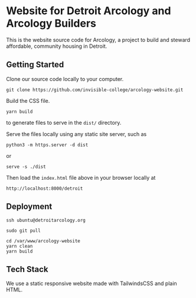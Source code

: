 # Website for Detroit Arcology and Arcology Builders

This is the website source code for Arcology, a project to build and steward affordable, community housing 
in Detroit.

## Getting Started

Clone our source code locally to your computer.
```
git clone https://github.com/invisible-college/arcology-website.git
```

Build the CSS file.

```
yarn build
```
to generate files to serve in the `dist/` directory.

Serve the files locally using any static site server, such as
```
python3 -m https.server -d dist
```
or
```
serve -s ./dist
```

Then load the `index.html` file above in your browser locally at
```
http://localhost:8000/detroit
```

## Deployment

```
ssh ubuntu@detroitarcology.org

sudo git pull

cd /var/www/arcology-website
yarn clean
yarn build
```



## Tech Stack

We use a static responsive website made with TailwindsCSS and plain HTML.
